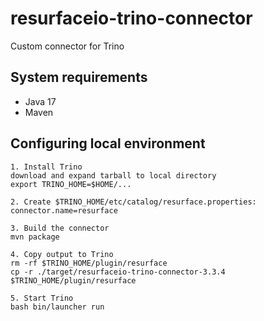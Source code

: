 # resurfaceio-trino-connector
Custom connector for Trino

## System requirements

* Java 17
* Maven

## Configuring local environment

```
1. Install Trino
download and expand tarball to local directory
export TRINO_HOME=$HOME/...

2. Create $TRINO_HOME/etc/catalog/resurface.properties:
connector.name=resurface

3. Build the connector
mvn package

4. Copy output to Trino
rm -rf $TRINO_HOME/plugin/resurface
cp -r ./target/resurfaceio-trino-connector-3.3.4 $TRINO_HOME/plugin/resurface

5. Start Trino
bash bin/launcher run
```